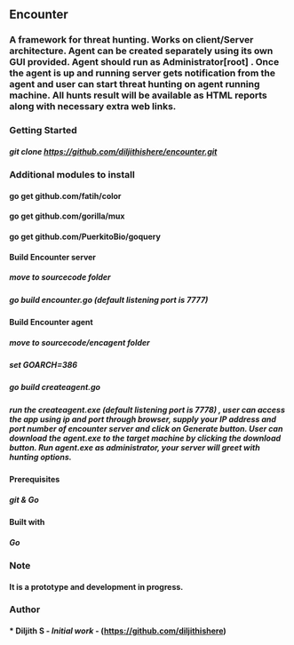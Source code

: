## Encounter 
### A framework for threat hunting. Works on client/Server architecture. Agent can be created separately using its own GUI provided. Agent should run as Administrator[root] . Once the agent is up and running server gets notification from the agent and user can start threat hunting on agent running machine. All hunts result will be available as HTML reports along with necessary extra web links.

### Getting Started
##### git clone https://github.com/diljithishere/encounter.git

### Additional modules to install 
#### go get github.com/fatih/color
#### go get github.com/gorilla/mux
#### go get github.com/PuerkitoBio/goquery

#### Build Encounter server 
##### move to sourcecode folder
##### go build encounter.go  (default listening port is 7777)

#### Build Encounter agent 
##### move to sourcecode/encagent folder
##### set GOARCH=386
##### go build createagent.go 
##### run the createagent.exe (default listening port is 7778) , user can access the app using ip and port through browser, supply your IP address and port number of encounter server and click on Generate button. User can download the agent.exe to the target machine by clicking the download button. Run agent.exe as administrator, your server will greet with hunting options.

#### Prerequisites
##### git & Go 

#### Built with 
##### Go 

### Note 
#### It is a prototype and development in progress.

### Author
#### * **Diljith S** - *Initial work* - (https://github.com/diljithishere)






